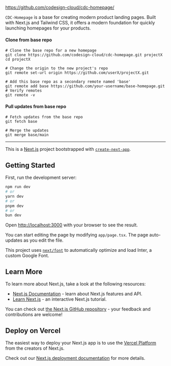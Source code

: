 
https://github.com/codesign-cloud/cdc-homepage/

`CDC-Homepage` is a base for creating modern product landing pages. Built with Next.js and Tailwind CSS, it offers a modern foundation for quickly launching homepages for your products.

#### Clone from base repo

``````
# Clone the base repo for a new homepage
git clone https://github.com/codesign-cloud/cdc-homepage.git projectX
cd projectX
``````


``````
# Change the origin to the new project's repo
git remote set-url origin https://github.com/userX/projectX.git
``````

``````
# Add this base repo as a secondary remote named 'base'
git remote add base https://github.com/your-username/base-homepage.git
# Verify remotes
git remote -v
``````

#### Pull updates from base repo
`````
# Fetch updates from the base repo
git fetch base
`````

`````
# Merge the updates
git merge base/main
`````


------------------------------------ 


This is a [Next.js](https://nextjs.org/) project bootstrapped with [`create-next-app`](https://github.com/vercel/next.js/tree/canary/packages/create-next-app).

## Getting Started

First, run the development server:

```bash
npm run dev
# or
yarn dev
# or
pnpm dev
# or
bun dev
```

Open [http://localhost:3000](http://localhost:3000) with your browser to see the result.

You can start editing the page by modifying `app/page.tsx`. The page auto-updates as you edit the file.

This project uses [`next/font`](https://nextjs.org/docs/basic-features/font-optimization) to automatically optimize and load Inter, a custom Google Font.

## Learn More

To learn more about Next.js, take a look at the following resources:

- [Next.js Documentation](https://nextjs.org/docs) - learn about Next.js features and API.
- [Learn Next.js](https://nextjs.org/learn) - an interactive Next.js tutorial.

You can check out [the Next.js GitHub repository](https://github.com/vercel/next.js/) - your feedback and contributions are welcome!

## Deploy on Vercel

The easiest way to deploy your Next.js app is to use the [Vercel Platform](https://vercel.com/new?utm_medium=default-template&filter=next.js&utm_source=create-next-app&utm_campaign=create-next-app-readme) from the creators of Next.js.

Check out our [Next.js deployment documentation](https://nextjs.org/docs/deployment) for more details.

